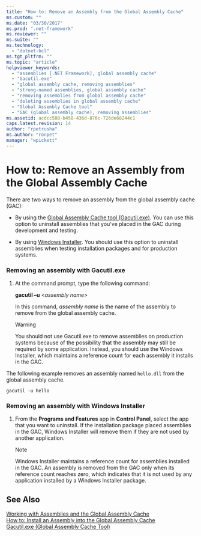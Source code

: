 ```yaml
---
title: "How to: Remove an Assembly from the Global Assembly Cache"
ms.custom: ""
ms.date: "03/30/2017"
ms.prod: ".net-framework"
ms.reviewer: ""
ms.suite: ""
ms.technology: 
  - "dotnet-bcl"
ms.tgt_pltfrm: ""
ms.topic: "article"
helpviewer_keywords: 
  - "assemblies [.NET Framework], global assembly cache"
  - "Gacutil.exe"
  - "global assembly cache, removing assemblies"
  - "strong-named assemblies, global assembly cache"
  - "removing assemblies from global assembly cache"
  - "deleting assemblies in global assembly cache"
  - "Global Assembly Cache tool"
  - "GAC (global assembly cache), removing assemblies"
ms.assetid: acdcc588-b458-436d-876c-726de68244c1
caps.latest.revision: 14
author: "rpetrusha"
ms.author: "ronpet"
manager: "wpickett"
---
```

# How to: Remove an Assembly from the Global Assembly Cache
There are two ways to remove an assembly from the global assembly cache (GAC):  
  
-   By using the [Global Assembly Cache tool (Gacutil.exe)](../../../docs/framework/tools/gacutil-exe-gac-tool.md). You can use this option to uninstall assemblies that you've placed in the GAC during development and testing.  
  
-   By using [Windows Installer](http://msdn.microsoft.com/library/windows/desktop/cc185688.aspx). You should use this option to uninstall assemblies when testing installation packages and for production systems.  
  
### Removing an assembly with Gacutil.exe  
  
1.  At the command prompt, type the following command:  
  
     **gacutil –u** \<*assembly name*>  
  
     In this command, *assembly name* is the name of the assembly to remove from the global assembly cache.  
  
    > [!WARNING]
    >  You should not use Gacutil.exe to remove assemblies on production systems because of the possibility that the assembly may still be required by some application. Instead, you should use the Windows Installer, which maintains a reference count for each assembly it installs in the GAC.  
  
 The following example removes an assembly named `hello.dll` from the global assembly cache.  
  
```  
gacutil -u hello  
```  
  
### Removing an assembly with Windows Installer  
  
1.  From the **Programs and Features** app in **Control Panel**, select the app that you want to uninstall. If the installation package placed assemblies in the GAC, Windows Installer will remove them if they are not used by another application.  
  
    > [!NOTE]
    >  Windows Installer maintains a reference count for assemblies installed in the GAC. An assembly is removed from the GAC only when its reference count reaches zero, which indicates that it is not used by any application installed by a Windows Installer package.  
  
## See Also  
 [Working with Assemblies and the Global Assembly Cache](../../../docs/framework/app-domains/working-with-assemblies-and-the-gac.md)  
 [How to: Install an Assembly into the Global Assembly Cache](../../../docs/framework/app-domains/how-to-install-an-assembly-into-the-gac.md)  
 [Gacutil.exe (Global Assembly Cache Tool)](../../../docs/framework/tools/gacutil-exe-gac-tool.md)
